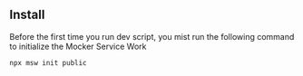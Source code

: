## Install

Before the first time you run dev script, you mist run the following command to initialize the Mocker Service Work
```
npx msw init public
```